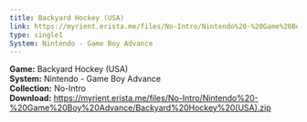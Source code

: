 ```yaml
---
title: Backyard Hockey (USA)
link: https://myrient.erista.me/files/No-Intro/Nintendo%20-%20Game%20Boy%20Advance/Backyard%20Hockey%20(USA).zip
type: single1
System: Nintendo - Game Boy Advance
---
```

<b>Game:</b> Backyard Hockey (USA)<br>
<b>System:</b> Nintendo - Game Boy Advance<br>
<b>Collection:</b> No-Intro<br>
<b>Download:</b> https://myrient.erista.me/files/No-Intro/Nintendo%20-%20Game%20Boy%20Advance/Backyard%20Hockey%20(USA).zip